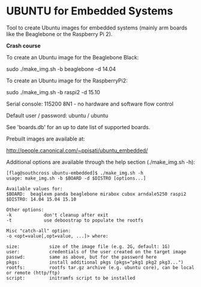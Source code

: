 # UBUNTU for Embedded Systems

Tool to create Ubuntu images for embedded systems (mainly arm boards like the Beaglebone or the Raspberry Pi 2).

**Crash course**

To create an Ubuntu image for the Beaglebone Black:

sudo ./make_img.sh -b beaglebone -d 14.04

To create an Ubuntu image for the RaspberryPi2:

sudo ./make_img.sh -b raspi2 -d 15.10

Serial console: 115200 8N1 - no hardware and software flow control 

Default user / password: ubuntu / ubuntu

See 'boards.db' for an up to date list of supported boards.

Prebuilt images are available at:

http://people.canonical.com/~ppisati/ubuntu_embedded/

Additional options are available through the help section (./make_img.sh -h):

```
[flag@southcross ubuntu-embedded]$ ./make_img.sh -h
usage: make_img.sh -b $BOARD -d $DISTRO [options...]

Available values for:
$BOARD:  beaglexm panda beaglebone mirabox cubox arndale5250 raspi2
$DISTRO: 14.04 15.04 15.10

Other options:
-k            don't cleanup after exit
-t            use deboostrap to populate the rootfs

Misc "catch-all" option:
-o <opt=value[,opt=value, ...]> where:

size:			size of the image file (e.g. 2G, default: 1G)
user:			credentials of the user created on the target image
passwd:			same as above, but for the password here
pkgs:			install additional pkgs (pkgs="pkg1 pkg2 pkg3...")
rootfs:			rootfs tar.gz archive (e.g. ubuntu core), can be local or remote (http/ftp)
script:			initramfs script to be installed
```
